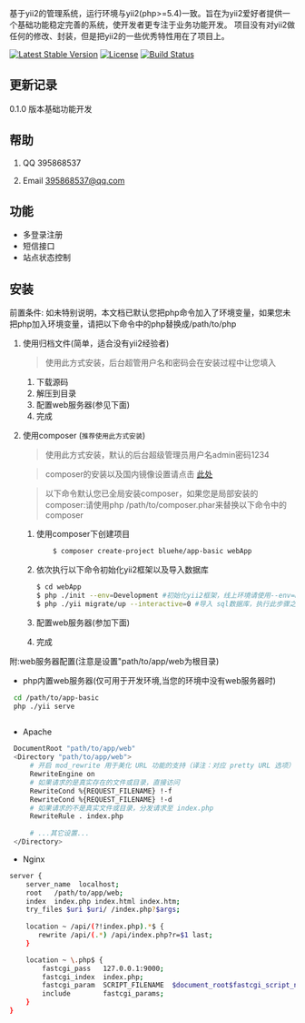 
基于yii2的管理系统，运行环境与yii2(php>=5.4)一致。旨在为yii2爱好者提供一个基础功能稳定完善的系统，使开发者更专注于业务功能开发。
项目没有对yii2做任何的修改、封装，但是把yii2的一些优秀特性用在了项目上。

[![Latest Stable Version](https://poser.pugx.org/bluehe/app-basic/v/stable)](https://packagist.org/packages/bluehe/app-basic)
[![License](https://poser.pugx.org/bluehe/app-basic/license)](https://packagist.org/packages/bluehe/app-basic)
[![Build Status](https://www.travis-ci.org/bluehe/app-basic.svg?branch=master)](https://www.travis-ci.org/bluehe/app-basic)


更新记录
-------

0.1.0 版本基础功能开发


帮助
---------------

1. QQ 395868537

2. Email 395868537@qq.com



功能
---------------
 * 多登录注册
 * 短信接口
 * 站点状态控制
 
 
安装
---------------
前置条件: 如未特别说明，本文档已默认您把php命令加入了环境变量，如果您未把php加入环境变量，请把以下命令中的php替换成/path/to/php
1. 使用归档文件(简单，适合没有yii2经验者)
    >使用此方式安装，后台超管用户名和密码会在安装过程中让您填入
    1. 下载源码
    2. 解压到目录 
    3. 配置web服务器(参见下面)
    4. 完成
    
2. 使用composer (`推荐使用此方式安装`)
    >使用此方式安装，默认的后台超级管理员用户名admin密码1234
    
     >composer的安装以及国内镜像设置请点击 [此处](http://www.phpcomposer.com/)
     
     >以下命令默认您已全局安装composer，如果您是局部安装的composer:请使用php /path/to/composer.phar来替换以下命令中的composer
     
     1. 使用composer下创建项目
        
        ```bash
            $ composer create-project bluehe/app-basic webApp 
        ```
     2. 依次执行以下命令初始化yii2框架以及导入数据库
         ```bash
         $ cd webApp
         $ php ./init --env=Development #初始化yii2框架，线上环境请使用--env=Production
         $ php ./yii migrate/up --interactive=0 #导入 sql数据库，执行此步骤之前请先到common/config/main-local.php修改成正确的数据库配置
         ```
     3. 配置web服务器(参加下面)
     4. 完成
 
附:web服务器配置(注意是设置"path/to/app/web为根目录)
 
 * php内置web服务器(仅可用于开发环境,当您的环境中没有web服务器时)
 ```bash
  cd /path/to/app-basic
  php ./yii serve  
  
 ```
 
 * Apache
 ```bash
  DocumentRoot "path/to/app/web"
  <Directory "path/to/app/web">
      # 开启 mod_rewrite 用于美化 URL 功能的支持（译注：对应 pretty URL 选项）
      RewriteEngine on
      # 如果请求的是真实存在的文件或目录，直接访问
      RewriteCond %{REQUEST_FILENAME} !-f
      RewriteCond %{REQUEST_FILENAME} !-d
      # 如果请求的不是真实文件或目录，分发请求至 index.php
      RewriteRule . index.php
  
      # ...其它设置...
  </Directory>
  ```
  
 * Nginx
 ```bash
 server {
     server_name  localhost;
     root   /path/to/app/web;
     index  index.php index.html index.htm;
     try_files $uri $uri/ /index.php?$args;
     
     location ~ /api/(?!index.php).*$ {
        rewrite /api/(.*) /api/index.php?r=$1 last;
     }
 
     location ~ \.php$ {
         fastcgi_pass   127.0.0.1:9000;
         fastcgi_index  index.php;
         fastcgi_param  SCRIPT_FILENAME  $document_root$fastcgi_script_name;
         include        fastcgi_params;
     }
 }
 ```
 
